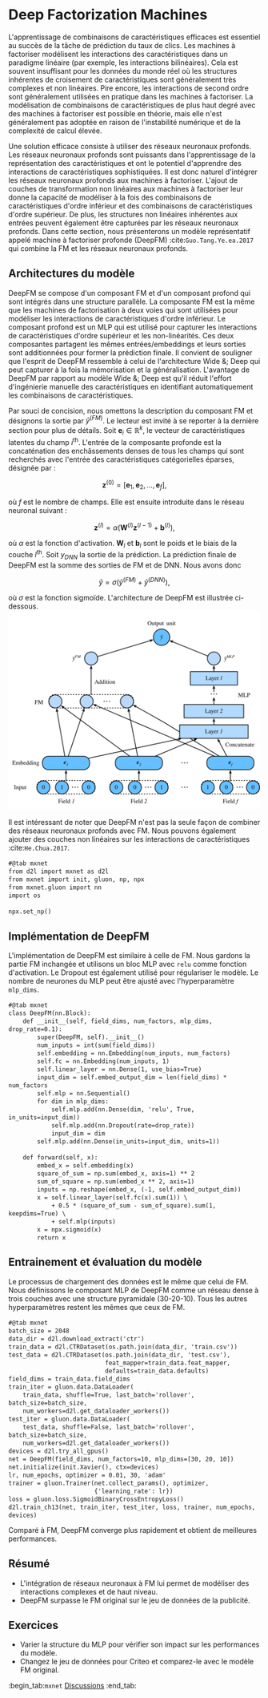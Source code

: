 # Deep Factorization Machines

L'apprentissage de combinaisons de caractéristiques efficaces est essentiel au succès de la tâche de prédiction du taux de clics. Les machines à factoriser modélisent les interactions des caractéristiques dans un paradigme linéaire (par exemple, les interactions bilinéaires). Cela est souvent insuffisant pour les données du monde réel où les structures inhérentes de croisement de caractéristiques sont généralement très complexes et non linéaires. Pire encore, les interactions de second ordre sont généralement utilisées en pratique dans les machines à factoriser. La modélisation de combinaisons de caractéristiques de plus haut degré avec des machines à factoriser est possible en théorie, mais elle n'est généralement pas adoptée en raison de l'instabilité numérique et de la complexité de calcul élevée.

Une solution efficace consiste à utiliser des réseaux neuronaux profonds. Les réseaux neuronaux profonds sont puissants dans l'apprentissage de la représentation des caractéristiques et ont le potentiel d'apprendre des interactions de caractéristiques sophistiquées. Il est donc naturel d'intégrer les réseaux neuronaux profonds aux machines à factoriser. L'ajout de couches de transformation non linéaires aux machines à factoriser leur donne la capacité de modéliser à la fois des combinaisons de caractéristiques d'ordre inférieur et des combinaisons de caractéristiques d'ordre supérieur. De plus, les structures non linéaires inhérentes aux entrées peuvent également être capturées par les réseaux neuronaux profonds. Dans cette section, nous présenterons un modèle représentatif appelé machine à factoriser profonde (DeepFM) :cite:`Guo.Tang.Ye.ea.2017` qui combine la FM et les réseaux neuronaux profonds.


## Architectures du modèle

DeepFM se compose d'un composant FM et d'un composant profond qui sont intégrés dans une structure parallèle. La composante FM est la même que les machines de factorisation à deux voies qui sont utilisées pour modéliser les interactions de caractéristiques d'ordre inférieur. Le composant profond est un MLP qui est utilisé pour capturer les interactions de caractéristiques d'ordre supérieur et les non-linéarités. Ces deux composantes partagent les mêmes entrées/embeddings et leurs sorties sont additionnées pour former la prédiction finale. Il convient de souligner que l'esprit de DeepFM ressemble à celui de l'architecture Wide &; Deep qui peut capturer à la fois la mémorisation et la généralisation. L'avantage de DeepFM par rapport au modèle Wide &; Deep est qu'il réduit l'effort d'ingénierie manuelle des caractéristiques en identifiant automatiquement les combinaisons de caractéristiques.

Par souci de concision, nous omettons la description du composant FM et désignons la sortie par $\hat{y}^{(FM)}$. Le lecteur est invité à se reporter à la dernière section pour plus de détails. Soit $\mathbf{e}_i \in \mathbb{R}^{k}$, le vecteur de caractéristiques latentes du champ $i^\mathrm{th}$.  L'entrée de la composante profonde est la concaténation des enchâssements denses de tous les champs qui sont recherchés avec l'entrée des caractéristiques catégorielles éparses, désignée par :

$$
\mathbf{z}^{(0)}  = [\mathbf{e}_1, \mathbf{e}_2, ..., \mathbf{e}_f],
$$

où $f$ est le nombre de champs.  Elle est ensuite introduite dans le réseau neuronal suivant :

$$
\mathbf{z}^{(l)}  = \alpha(\mathbf{W}^{(l)}\mathbf{z}^{(l-1)} + \mathbf{b}^{(l)}),
$$

où $\alpha$ est la fonction d'activation. $\mathbf{W}_{l}$ et $\mathbf{b}_{l}$ sont le poids et le biais de la couche $l^\mathrm{th}$. Soit $y_{DNN}$ la sortie de la prédiction. La prédiction finale de DeepFM est la somme des sorties de FM et de DNN. Nous avons donc

$$
\hat{y} = \sigma(\hat{y}^{(FM)} + \hat{y}^{(DNN)}),
$$

où $\sigma$ est la fonction sigmoïde. L'architecture de DeepFM est illustrée ci-dessous.
![Illustration of the DeepFM model](../img/rec-deepfm.svg)

Il est intéressant de noter que DeepFM n'est pas la seule façon de combiner des réseaux neuronaux profonds avec FM. Nous pouvons également ajouter des couches non linéaires sur les interactions de caractéristiques :cite:`He.Chua.2017`.

```{.python .input  n=2}
#@tab mxnet
from d2l import mxnet as d2l
from mxnet import init, gluon, np, npx
from mxnet.gluon import nn
import os

npx.set_np()
```

## Implémentation de DeepFM
L'implémentation de DeepFM est similaire à celle de FM. Nous gardons la partie FM inchangée et utilisons un bloc MLP avec `relu` comme fonction d'activation. Le Dropout est également utilisé pour régulariser le modèle. Le nombre de neurones du MLP peut être ajusté avec l'hyperparamètre `mlp_dims`.

```{.python .input  n=2}
#@tab mxnet
class DeepFM(nn.Block):
    def __init__(self, field_dims, num_factors, mlp_dims, drop_rate=0.1):
        super(DeepFM, self).__init__()
        num_inputs = int(sum(field_dims))
        self.embedding = nn.Embedding(num_inputs, num_factors)
        self.fc = nn.Embedding(num_inputs, 1)
        self.linear_layer = nn.Dense(1, use_bias=True)
        input_dim = self.embed_output_dim = len(field_dims) * num_factors
        self.mlp = nn.Sequential()
        for dim in mlp_dims:
            self.mlp.add(nn.Dense(dim, 'relu', True, in_units=input_dim))
            self.mlp.add(nn.Dropout(rate=drop_rate))
            input_dim = dim
        self.mlp.add(nn.Dense(in_units=input_dim, units=1))

    def forward(self, x):
        embed_x = self.embedding(x)
        square_of_sum = np.sum(embed_x, axis=1) ** 2
        sum_of_square = np.sum(embed_x ** 2, axis=1)
        inputs = np.reshape(embed_x, (-1, self.embed_output_dim))
        x = self.linear_layer(self.fc(x).sum(1)) \
            + 0.5 * (square_of_sum - sum_of_square).sum(1, keepdims=True) \
            + self.mlp(inputs)
        x = npx.sigmoid(x)
        return x
```

## Entrainement et évaluation du modèle
Le processus de chargement des données est le même que celui de FM. Nous définissons le composant MLP de DeepFM comme un réseau dense à trois couches avec une structure pyramidale (30-20-10). Tous les autres hyperparamètres restent les mêmes que ceux de FM.

```{.python .input  n=4}
#@tab mxnet
batch_size = 2048
data_dir = d2l.download_extract('ctr')
train_data = d2l.CTRDataset(os.path.join(data_dir, 'train.csv'))
test_data = d2l.CTRDataset(os.path.join(data_dir, 'test.csv'),
                           feat_mapper=train_data.feat_mapper,
                           defaults=train_data.defaults)
field_dims = train_data.field_dims
train_iter = gluon.data.DataLoader(
    train_data, shuffle=True, last_batch='rollover', batch_size=batch_size,
    num_workers=d2l.get_dataloader_workers())
test_iter = gluon.data.DataLoader(
    test_data, shuffle=False, last_batch='rollover', batch_size=batch_size,
    num_workers=d2l.get_dataloader_workers())
devices = d2l.try_all_gpus()
net = DeepFM(field_dims, num_factors=10, mlp_dims=[30, 20, 10])
net.initialize(init.Xavier(), ctx=devices)
lr, num_epochs, optimizer = 0.01, 30, 'adam'
trainer = gluon.Trainer(net.collect_params(), optimizer,
                        {'learning_rate': lr})
loss = gluon.loss.SigmoidBinaryCrossEntropyLoss()
d2l.train_ch13(net, train_iter, test_iter, loss, trainer, num_epochs, devices)
```

Comparé à FM, DeepFM converge plus rapidement et obtient de meilleures performances.

## Résumé

* L'intégration de réseaux neuronaux à FM lui permet de modéliser des interactions complexes et de haut niveau.
* DeepFM surpasse le FM original sur le jeu de données de la publicité.

## Exercices

* Varier la structure du MLP pour vérifier son impact sur les performances du modèle.
* Changez le jeu de données pour Criteo et comparez-le avec le modèle FM original.

:begin_tab:`mxnet`
[Discussions](https://discuss.d2l.ai/t/407)
:end_tab:
